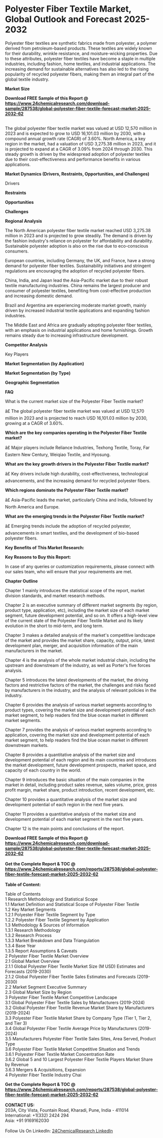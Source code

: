 <h1>Polyester Fiber Textile Market, Global Outlook and Forecast 2025-2032</h1><p>Polyester fiber textiles are synthetic fabrics made from polyester, a polymer derived from petroleum-based products. These textiles are widely known for their durability, wrinkle resistance, and moisture-wicking properties. Due to these attributes, polyester fiber textiles have become a staple in multiple industries, including fashion, home textiles, and industrial applications. The increasing demand for sustainable alternatives has also led to the rising popularity of recycled polyester fibers, making them an integral part of the global textile industry.</p><p>
</p><p><strong>Market Size</strong></p><div><b>Download FREE Sample of this Report @ 
            <a href="https://www.24chemicalresearch.com/download-sample/287538/global-polyester-fiber-textile-forecast-market-2025-2032-62">
            https://www.24chemicalresearch.com/download-sample/287538/global-polyester-fiber-textile-forecast-market-2025-2032-62</a></b></div><br><p>
The global polyester fiber textile market was valued at USD 12,570 million in 2023 and is expected to grow to USD 16,101.03 million by 2030, with a compound annual growth rate (CAGR) of 3.60%. North America, a key region in the market, had a valuation of USD 3,275.38 million in 2023, and it is projected to expand at a CAGR of 3.09% from 2024 through 2030. This steady growth is driven by the widespread adoption of polyester textiles due to their cost-effectiveness and performance benefits in various applications.</p><p>
</p><p><strong>Market Dynamics (Drivers, Restraints, Opportunities, and Challenges)</strong></p><p>
Drivers</p><p>
</p><p>
</p><p><strong>Restraints</strong></p><p>
</p><p>
</p><p><strong>Opportunities</strong></p><p>
</p><p>
</p><p></p><p>
<strong>Challenges</strong></p><p>
</p><p>
</p><p><strong>Regional Analysis</strong></p><p>
</p><p>
</p><p>The North American polyester fiber textile market reached USD 3,275.38 million in 2023 and is projected to grow steadily. The demand is driven by the fashion industry's reliance on polyester for affordability and durability. Sustainable polyester adoption is also on the rise due to eco-conscious consumers.</p><p>
</p><p>
</p><p>European countries, including Germany, the UK, and France, have a strong demand for polyester fiber textiles. Sustainability initiatives and stringent regulations are encouraging the adoption of recycled polyester fibers.</p><p>
</p><p>
</p><p>China, India, and Japan lead the Asia-Pacific market due to their robust textile manufacturing industries. China remains the largest producer and consumer of polyester textiles, benefiting from cost-effective production and increasing domestic demand.</p><p>
</p><p>
</p><p>Brazil and Argentina are experiencing moderate market growth, mainly driven by increased industrial textile applications and expanding fashion industries.</p><p>
</p><p>
</p><p>The Middle East and Africa are gradually adopting polyester fiber textiles, with an emphasis on industrial applications and home furnishings. Growth remains steady due to increasing infrastructure development.</p><p>
</p><p><strong>Competitor Analysis</strong></p><p>
Key Players</p><p>
</p><p>
</p><p><strong>Market Segmentation (by Application)</strong></p><p>
</p><p>
</p><p><strong>Market Segmentation (by Type)</strong></p><p>
</p><p>
</p><p><strong>Geographic Segmentation</strong></p><p>
</p><p>
</p><p><strong>FAQ </strong></p><p>
What is the current market size of the Polyester Fiber Textile market?</p><p>
â£ The global polyester fiber textile market was valued at USD 12,570 million in 2023 and is projected to reach USD 16,101.03 million by 2030, growing at a CAGR of 3.60%.</p><p>
</p><p><strong>Which are the key companies operating in the Polyester Fiber Textile market?</strong></p><p>
â£ Major players include Reliance Industries, Texhong Textile, Toray, Far Eastern New Century, Weiqiao Textile, and Hyosung.</p><p>
</p><p><strong>What are the key growth drivers in the Polyester Fiber Textile market?</strong></p><p>
â£ Key drivers include high durability, cost-effectiveness, technological advancements, and the increasing demand for recycled polyester fibers.</p><p>
</p><p><strong>Which regions dominate the Polyester Fiber Textile market?</strong></p><p>
â£ Asia-Pacific leads the market, particularly China and India, followed by North America and Europe.</p><p>
</p><p><strong>What are the emerging trends in the Polyester Fiber Textile market?</strong></p><p>
â£ Emerging trends include the adoption of recycled polyester, advancements in smart textiles, and the development of bio-based polyester fibers.</p><p>
</p><p><strong>Key Benefits of This Market Research:</strong></p><p>
</p><p>
</p><p><strong>Key Reasons to Buy this Report:</strong></p><p>
</p><p>
In case of any queries or customization requirements, please connect with our sales team, who will ensure that your requirements are met.</p><p>
<strong>Chapter Outline</strong></p><p>
Chapter 1 mainly introduces the statistical scope of the report, market division standards, and market research methods.</p><p>
Chapter 2 is an executive summary of different market segments (by region, product type, application, etc), including the market size of each market segment, future development potential, and so on. It offers a high-level view of the current state of the Polyester Fiber Textile Market and its likely evolution in the short to mid-term, and long term.</p><p>
Chapter 3 makes a detailed analysis of the market's competitive landscape of the market and provides the market share, capacity, output, price, latest development plan, merger, and acquisition information of the main manufacturers in the market.</p><p>
Chapter 4 is the analysis of the whole market industrial chain, including the upstream and downstream of the industry, as well as Porter's five forces analysis.</p><p>
Chapter 5 introduces the latest developments of the market, the driving factors and restrictive factors of the market, the challenges and risks faced by manufacturers in the industry, and the analysis of relevant policies in the industry.</p><p>
Chapter 6 provides the analysis of various market segments according to product types, covering the market size and development potential of each market segment, to help readers find the blue ocean market in different market segments.</p><p>
Chapter 7 provides the analysis of various market segments according to application, covering the market size and development potential of each market segment, to help readers find the blue ocean market in different downstream markets.</p><p>
Chapter 8 provides a quantitative analysis of the market size and development potential of each region and its main countries and introduces the market development, future development prospects, market space, and capacity of each country in the world.</p><p>
Chapter 9 introduces the basic situation of the main companies in the market in detail, including product sales revenue, sales volume, price, gross profit margin, market share, product introduction, recent development, etc.</p><p>
Chapter 10 provides a quantitative analysis of the market size and development potential of each region in the next five years.</p><p>
Chapter 11 provides a quantitative analysis of the market size and development potential of each market segment in the next five years.</p><p>
Chapter 12 is the main points and conclusions of the report.</p><div><b>Download FREE Sample of this Report @ 
            <a href="https://www.24chemicalresearch.com/download-sample/287538/global-polyester-fiber-textile-forecast-market-2025-2032-62">
            https://www.24chemicalresearch.com/download-sample/287538/global-polyester-fiber-textile-forecast-market-2025-2032-62</a></b></div><br><div><b>Get the Complete Report & TOC @ 
            <a href="https://www.24chemicalresearch.com/reports/287538/global-polyester-fiber-textile-forecast-market-2025-2032-62">
            https://www.24chemicalresearch.com/reports/287538/global-polyester-fiber-textile-forecast-market-2025-2032-62</a></b></div><br>
            <b>Table of Content:</b><p>Table of Contents<br />
1 Research Methodology and Statistical Scope<br />
1.1 Market Definition and Statistical Scope of Polyester Fiber Textile<br />
1.2 Key Market Segments<br />
1.2.1 Polyester Fiber Textile Segment by Type<br />
1.2.2 Polyester Fiber Textile Segment by Application<br />
1.3 Methodology & Sources of Information<br />
1.3.1 Research Methodology<br />
1.3.2 Research Process<br />
1.3.3 Market Breakdown and Data Triangulation<br />
1.3.4 Base Year<br />
1.3.5 Report Assumptions & Caveats<br />
2 Polyester Fiber Textile Market Overview<br />
2.1 Global Market Overview<br />
2.1.1 Global Polyester Fiber Textile Market Size (M USD) Estimates and Forecasts (2019-2030)<br />
2.1.2 Global Polyester Fiber Textile Sales Estimates and Forecasts (2019-2030)<br />
2.2 Market Segment Executive Summary<br />
2.3 Global Market Size by Region<br />
3 Polyester Fiber Textile Market Competitive Landscape<br />
3.1 Global Polyester Fiber Textile Sales by Manufacturers (2019-2024)<br />
3.2 Global Polyester Fiber Textile Revenue Market Share by Manufacturers (2019-2024)<br />
3.3 Polyester Fiber Textile Market Share by Company Type (Tier 1, Tier 2, and Tier 3)<br />
3.4 Global Polyester Fiber Textile Average Price by Manufacturers (2019-2024)<br />
3.5 Manufacturers Polyester Fiber Textile Sales Sites, Area Served, Product Type<br />
3.6 Polyester Fiber Textile Market Competitive Situation and Trends<br />
3.6.1 Polyester Fiber Textile Market Concentration Rate<br />
3.6.2 Global 5 and 10 Largest Polyester Fiber Textile Players Market Share by Revenue<br />
3.6.3 Mergers & Acquisitions, Expansion<br />
4 Polyester Fiber Textile Industry Chai</p><div><b>Get the Complete Report & TOC @ 
            <a href="https://www.24chemicalresearch.com/reports/287538/global-polyester-fiber-textile-forecast-market-2025-2032-62">
            https://www.24chemicalresearch.com/reports/287538/global-polyester-fiber-textile-forecast-market-2025-2032-62</a></b></div><br><b>CONTACT US:</b><br>
            203A, City Vista, Fountain Road, Kharadi, Pune, India - 411014<br>
            International: +1(332) 2424 294<br>
            Asia: +91 9169162030 <br><br>
            Follow Us On LinkedIn: <a href="https://www.linkedin.com/company/24chemicalresearch/">24ChemicalResearch LinkedIn</a>